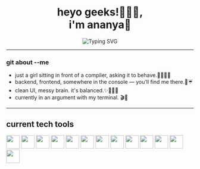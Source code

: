 <!-- Profile ReadMe Start -->
<h1 align="center">heyo geeks!🧑🏻‍💻,  </br>i'm ananya🩷</h1>
<p align="center">
  <img src="https://readme-typing-svg.herokuapp.com?font=Fira+Code&duration=2000&pause=1000&color=FF90BB&center=true&vCenter=true&width=435&lines=developing+developer+☕️;multi-stack+learner+🎧;semi-stable,+slightly+obsessed+🎀" alt="Typing SVG" />
</p>

---
### git about --me

- just a girl sitting in front of a compiler, asking it to behave.👩🏻‍💻🎀  
- backend, frontend, somewhere in the console — you’ll find me there.💬☔  
- clean UI, messy brain. it's balanced.✨🤷🏻‍♀️
- currently in an argument with my terminal. 🎬🔪

---

<!-- Tech Stack Section -->
<h2><b>current tech tools</b></h2>
<p align="left">
  <img src="https://img.shields.io/badge/Java-007396?style=for-the-badge&logo=java&logoColor=white" height="36"/>
  <img src="https://img.shields.io/badge/C-00599C?style=for-the-badge&logo=c&logoColor=white" height="36"/>
  <img src="https://img.shields.io/badge/C++-004482?style=for-the-badge&logo=c%2B%2B&logoColor=white" height="36"/>
  <img src="https://img.shields.io/badge/HTML5-E34F26?style=for-the-badge&logo=html5&logoColor=white" height="36"/>
  <img src="https://img.shields.io/badge/CSS3-1572B6?style=for-the-badge&logo=css3&logoColor=white" height="36"/>
  <img src="https://img.shields.io/badge/Bootstrap-7952B3?style=for-the-badge&logo=bootstrap&logoColor=white" height="36"/>
  <img src="https://img.shields.io/badge/JavaScript-F7DF1E?style=for-the-badge&logo=javascript&logoColor=black" height="36"/>
  <img src="https://img.shields.io/badge/Node.js-339933?style=for-the-badge&logo=nodedotjs&logoColor=white" height="36"/>
  <img src="https://img.shields.io/badge/Express.js-000000?style=for-the-badge&logo=express&logoColor=white" height="36"/>
  <img src="https://img.shields.io/badge/EJS-4F5D95?style=for-the-badge&logo=javascript&logoColor=white" height="36"/>
  <img src="https://img.shields.io/badge/Axios-5A29E4?style=for-the-badge&logo=axios&logoColor=white" height="36"/>
  <img src="https://img.shields.io/badge/REST%20API-FF6F00?style=for-the-badge&logo=api&logoColor=white" height="36"/>
  <img src="https://img.shields.io/badge/PostgreSQL-4169E1?style=for-the-badge&logo=postgresql&logoColor=white" height="36"/>
</p>

